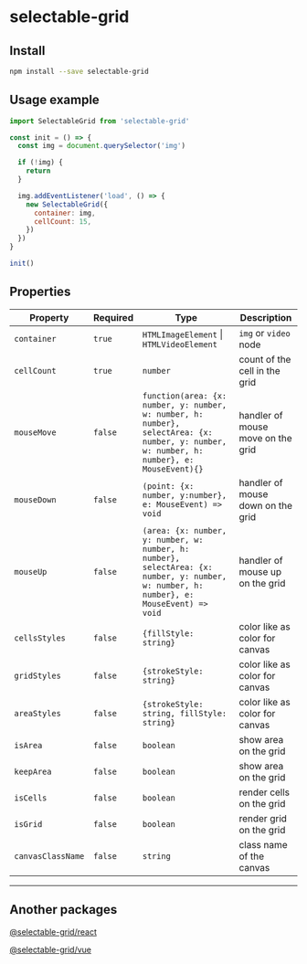 # selectable-grid

## Install

```bash
npm install --save selectable-grid
```

## Usage example

```js
import SelectableGrid from 'selectable-grid'

const init = () => {
  const img = document.querySelector('img')

  if (!img) {
    return
  }

  img.addEventListener('load', () => {
    new SelectableGrid({
      container: img,
      cellCount: 15,
    })
  })
}

init()

```

## Properties

| Property | Required | Type | Description |
|----------|----------|------|-------------|
| `container` | `true` | `HTMLImageElement` \| `HTMLVideoElement` | `img` or `video` node |
| `cellCount` | `true` | `number` | count of the cell in the grid |
| `mouseMove` | `false` | `function(area: {x: number, y: number, w: number, h: number}, selectArea: {x: number, y: number, w: number, h: number}, e: MouseEvent){}` | handler of mouse move on the grid |
| `mouseDown` | `false` | `(point: {x: number, y:number}, e: MouseEvent) => void` | handler of mouse down on the grid |
| `mouseUp` | `false` | `(area: {x: number, y: number, w: number, h: number}, selectArea: {x: number, y: number, w: number, h: number}, e: MouseEvent) => void` | handler of mouse up on the grid |
| `cellsStyles` | `false` | `{fillStyle: string}` | color like as color for canvas |
| `gridStyles` | `false` | `{strokeStyle: string}` | color like as color for canvas |
| `areaStyles` | `false` | `{strokeStyle: string, fillStyle: string}` | color like as color for canvas |
| `isArea` | `false` | `boolean` | show area on the grid |
| `keepArea` | `false` | `boolean` | show area on the grid |
| `isCells` | `false` | `boolean` | render cells on the grid |
| `isGrid` | `false` | `boolean` | render grid on the grid |
| `canvasClassName` | `false` | `string` | class name of the canvas |

* * *

## Another packages

[@selectable-grid/react](https://github.com/Pisyukaev/selectable-grid/tree/main/packages/react)

[@selectable-grid/vue](https://github.com/Pisyukaev/selectable-grid/tree/main/packages/vue)
